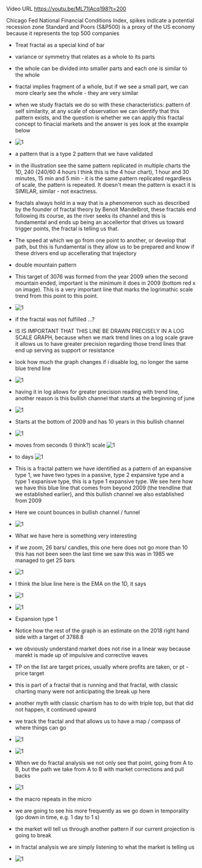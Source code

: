 Video URL https://youtu.be/ML71lAcq198?t=200

Chicago Fed National Financial Conditions Index, spikes indicate a potential recession zone
Standard and Poors (S&P500) is a proxy of the US economy because it represents the top 500 companies

* Treat fractal as a special kind of bar
* variance or symmetry that relates as a whole to its parts
* the whole can be divided into smaller parts and each one is similar to the whole
* fractal implies fragment of a whole, but if we see a small part, we can more clearly see the whole - they are very similar
* when we study fractals we do so with these characteristics: pattern of self similarity, at any scale of observation we can identify that this pattern exists, and the question is whether we can apply this fractal concept to finacial markets and the answer is yes look at the example below
* ![1](https://imgur.com/OIzi4IT.png)
* a pattern that is a type 2 pattern that we have validated
* in the illustration see the same pattern replicated in multiple charts the 1D, 240 (240/60 4 hours I think this is the 4 hour chart), 1 hour and 30 minutes, 15 min and 5 min - it is the same pattern replicated regardless of scale, the pattern is repeated. It doesn't mean the pattern is exact it is SIMILAR, similar - not exactness.
* fractals always hold in a way that is a phenomenon such as described by the founder of fractal theory by Benoit Mandelbrot, these fractals end following its course, as the river seeks its channel and this is fundamental and ends up being an accellertor that drives us toward trigger points, the fractal is telling us that.
* The speed at which we go from one point to another, or develop that path, but this is fundamental is they allow us to be prepared and know if these drivers end up accellerating that trajectory 

* double mountain pattern
* This target of 3076 was formed from the year 2009 when the second mountain ended, important is the minimum it does in 2009 (bottom red x on image). This is a very important line that marks the logrimathic scale trend from this point to this point.
* ![1](https://imgur.com/rPRFj5o.png)
* if the fractal was not fulfilled ...?
* IS IS IMPORTANT THAT THIS LINE BE DRAWN PRECISELY IN A LOG SCALE GRAPH, because when we mark trend lines on a log scale grave it allows us to have greater precision regarding those trend lines that end up serving as support or resistance
* look how much the graph changes if i disable log, no longer the same blue trend line 
* ![1](https://imgur.com/U2cqKHr.png)
* having it in log allows for greater precision reading with trend line, another reason is this bullish channel that starts at the beginning of june
* ![1](https://imgur.com/wl3lh2V.png)
* Starts at the bottom of 2009 and has 10 years in this bullish channel
* ![1](https://imgur.com/VLfvL0T.png)
* moves from seconds (I think?) scale ![1](https://imgur.com/r0LQiFp.png)
* to days ![1](https://imgur.com/HY0rQCb.png)
* This is a fractal pattern we have identified as a pattern of an expansive type 1, we have two types in a passive, type 2 expansive type and a type 1 expanisve type, this is a type 1 expansive type. We see here how we have this blue line that comes from beyond 2009 (the trendline that we established earlier), and this bullish channel we also established from 2009
* Here we count bounces in bullish channel / funnel 
* ![1](https://imgur.com/nTszGDU.png)
* What we have here is something very interesting 
* if we zoom, 26 bars/ candles, this one here does not go more than 10 this has not been seen the last time we saw this was in 1985 we managed to get 25 bars 
* ![1](https://imgur.com/HDJfKed.png)
* I think the blue line here is the EMA on the 1D, it says 
* ![1](https://imgur.com/XcAAhcu.png)
* ![1](https://imgur.com/8YGLAtI.png)
* Expansion type 1
* Notice how the rest of the graph is an estimate on the 2018 right hand side with a target of 3788.8
* we obviously understand market does not rise in a linear way because marekt is made up of impulsive and corrective waves
* TP  on the list are target prices, usually where profits are taken, or pt - price target
* this is part of a fractal that is running and that fractal, with classic charting many were not anticipating the break up here
* another myth with classic chartism has to do with triple top, but that did not happen, it continued upward
* we track the fractal and that allows us to have a map / compass of where things can go

* ![1](https://imgur.com/rnXnHKe.png)
* ![1](https://imgur.com/qLB0G5r.png)
* When we do fractal analysis we not only see that point, going from A to B, but the path we take from A to B with market corrections and pull backs
* ![1](https://imgur.com/GweHVXR.png)
* the macro repeats in the micro
* we are going to see his more frequently as we go down in temporality (go down in time, e.g. 1 day to 1 s)
* the market will tell us through another pattern if our current projection is going to break
* in fractal analysis we are simply listening to what the market is telling us 
* ![1](https://imgur.com/iXHbBEc.png)



